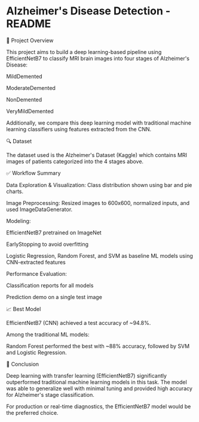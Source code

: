 # Alzheimer's Disease Detection - README
🧠 Project Overview

This project aims to build a deep learning-based pipeline using EfficientNetB7 to classify MRI brain images into four stages of Alzheimer's Disease:

MildDemented

ModerateDemented

NonDemented

VeryMildDemented

Additionally, we compare this deep learning model with traditional machine learning classifiers using features extracted from the CNN.

🔍 Dataset

The dataset used is the Alzheimer's Dataset (Kaggle) which contains MRI images of patients categorized into the 4 stages above.

✅ Workflow Summary

Data Exploration & Visualization: Class distribution shown using bar and pie charts.

Image Preprocessing: Resized images to 600x600, normalized inputs, and used ImageDataGenerator.

Modeling:

EfficientNetB7 pretrained on ImageNet

EarlyStopping to avoid overfitting

Logistic Regression, Random Forest, and SVM as baseline ML models using CNN-extracted features

Performance Evaluation:

Classification reports for all models

Prediction demo on a single test image

📈 Best Model

EfficientNetB7 (CNN) achieved a test accuracy of ~94.8%.

Among the traditional ML models:

Random Forest performed the best with ~88% accuracy, followed by SVM and Logistic Regression.

🏁 Conclusion

Deep learning with transfer learning (EfficientNetB7) significantly outperformed traditional machine learning models in this task. The model was able to generalize well with minimal tuning and provided high accuracy for Alzheimer's stage classification.

For production or real-time diagnostics, the EfficientNetB7 model would be the preferred choice.

